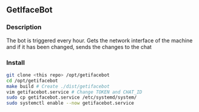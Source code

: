 ## GetIfaceBot

### Description
The bot is triggered every hour. Gets the network interface of the machine and if it has been changed, sends the changes to the chat

### Install
```bash
git clone <this repo> /opt/getifacebot
cd /opt/getifacebot
make build # Create ./dist/getifacebot
vim getifacebot.service # Change TOKEN and CHAT_ID
sudo cp getifacebot.service /etc/systemd/system/
sudo systemctl enable --now getifacebot.service
```